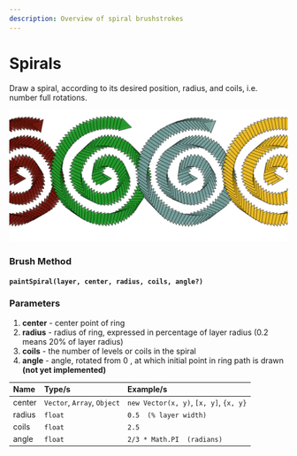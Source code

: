 ```yaml
---
description: Overview of spiral brushstrokes
---
```


# Spirals

Draw a spiral, according to its desired position, radius, and coils, i.e. number full rotations.

![spirals painted with a rotating triangular brush](../../.gitbook/assets/11a679.png)

### Brush Method

**`paintSpiral(layer, center, radius, coils, angle?)`**

### Parameters

1. **center** - center point of ring
2. **radius** - radius of ring, expressed in percentage of layer radius \(0.2 means 20% of layer radius\)
3. **coils** - the number of levels or coils in the spiral
4. **angle** - angle, rotated from 0 , at which initial point in ring path is drawn **\(not yet implemented\)**

| Name | Type/s | Example/s |
| :--- | :--- | :--- |
| center | `Vector`, `Array`, `Object` | `new Vector(x, y)`, `[x, y]`, `{x, y}` |
| radius | `float` | `0.5  (% layer width)` |
| coils | `float` | `2.5` |
| angle | `float` | `2/3 * Math.PI  (radians)` |

